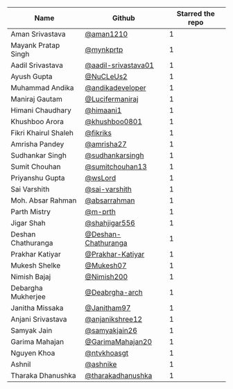 | Name                 | Github                                                       | Starred the repo |
| -------------------- | ------------------------------------------------------------ | ---------------- |
| Aman Srivastava      | [@aman1210](https://github.com/aman1210)                     | 1                |
| Mayank Pratap Singh  | [@mynkprtp](https://github.com/mynkprtp)                     | 1                |
| Aadil Srivastava     | [@aadil-srivastava01](https://github.com/aadil-srivastava01) | 1                |
| Ayush Gupta          | [@NuCLeUs2](https://github.com/NuCLeUs2)                     | 1                |
| Muhammad Andika      | [@andikadeveloper](https://github.com/andikadeveloper)       | 1                |
| Maniraj Gautam       | [@Lucifermaniraj](https://github.com/Lucifermaniraj)         | 1                |
| Himani Chaudhary     | [@himaani1](https://github.com/himaani1)                     | 1                |
| Khushboo Arora       | [@khushboo0801](https://github.com/khushboo0801)             | 1                |
| Fikri Khairul Shaleh | [@fikriks](https://github.com/fikriks)                       | 1                |
| Amrisha Pandey       | [@amrisha27](https://github.com/amrisha27)                   | 1                |
| Sudhankar Singh      | [@sudhankarsingh](https://github.com/sudhankarsingh)         | 1                |
| Sumit Chouhan        | [@sumitchouhan13](https://github.com/sumitchouhan13)         | 1                |
| Priyanshu Gupta      | [@wsLord](https://github.com/wsLord)                         | 1                |
| Sai Varshith         | [@sai-varshith](https://github.com/sai-varshith)             | 1                |
| Moh. Absar Rahman    | [@absarrahman](https://github.com/absarrahman)               | 1                |
| Parth Mistry         | [@m-prth](https://github.com/m-prth)                         | 1                |
| Jigar Shah           | [@shahjigar556](https://github.com/shahjigar556)             | 1                |
| Deshan Chathuranga   | [@Deshan-Chathuranga](https://github.com/Deshan-Chathuranga) | 1                |
| Prakhar Katiyar      | [@Prakhar-Katiyar](https://github.com/Prakhar-Katiyar)       | 1                |
| Mukesh Shelke        | [@Mukesh07](https://github.com/mukesh2309)                   | 1                |
| Nimish Bajaj         | [@Nimish200](https://github.com/Nimish2000)                  | 1                |
| Debargha Mukherjee   | [@Deabrgha-arch](https://github.com/Debargha-arch)           | 1                |
| Janitha Missaka      | [@Janitham97](https://github.com/Janitham97)                 | 1                |
| Anjani Srivastava    | [@anjanikshree12](https://github.com/anjanikshree12)         | 1                |
| Samyak Jain          | [@samyakjain26](https://github.com/samyakjain26)             | 1                |
| Garima Mahajan       | [@GarimaMahajan20](https://github.com/GarimaMahajan20)       | 1                |
| Nguyen Khoa          | [@ntvkhoasgt](https://github.com/ntvkhoasgt)                 | 1                |
| Ashnil               | [@ashnike](https://github.com/ashnike)                       | 1                |
| Tharaka Dhanushka    | [@tharakadhanushka](https://github.com/Tharakadhanushka)     | 1                |